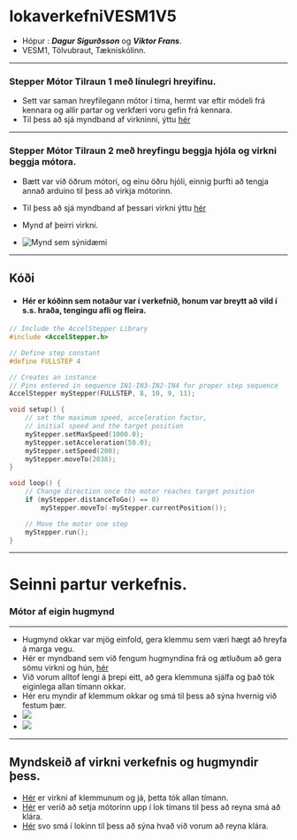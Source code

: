 # lokaverkefniVESM1V5

- Hópur : ***Dagur Sigurðsson*** og ***Viktor Frans***.
-  VESM1, Tölvubraut, Tækniskólinn.

---

### Stepper Mótor Tilraun 1 með línulegri hreyifinu.
- Sett var saman hreyfilegann mótor í tíma, hermt var eftir módeli frá kennara og allir partar og verkfæri voru gefin frá kennara.
- Til þess að sjá myndband af virkninni, ýttu [hér](https://youtu.be/KcXzey425uk)

---

### Stepper Mótor Tilraun 2 með hreyfingu beggja hjóla og virkni beggja mótora.
- Bætt var við öðrum mótori, og einu öðru hjóli, einnig þurfti að tengja annað arduino til þess að virkja mótorinn.
 
- Til þess að sjá myndband af þessari virkni ýttu [hér](https://youtu.be/mvp8isAVO0I)

- Mynd af þeirri virkni.
- ![Mynd sem sýnidæmi](https://github.com/dagursigg/verkefni6/blob/main/ho.png%20(1).png)


---
## Kóði
- #### Hér er kóðinn sem notaður var í verkefnið, honum var breytt að vild í s.s. hraða, tengingu afli og fleira.
```C
// Include the AccelStepper Library
#include <AccelStepper.h>

// Define step constant
#define FULLSTEP 4

// Creates an instance
// Pins entered in sequence IN1-IN3-IN2-IN4 for proper step sequence
AccelStepper myStepper(FULLSTEP, 8, 10, 9, 11);

void setup() {
	// set the maximum speed, acceleration factor,
	// initial speed and the target position
	myStepper.setMaxSpeed(1000.0);
	myStepper.setAcceleration(50.0);
	myStepper.setSpeed(200);
	myStepper.moveTo(2038);
}

void loop() {
	// Change direction once the motor reaches target position
	if (myStepper.distanceToGo() == 0) 
		myStepper.moveTo(-myStepper.currentPosition());

	// Move the motor one step
	myStepper.run();
}
```
---

# Seinni partur verkefnis.
### Mótor af eigin hugmynd
---
- Hugmynd okkar var mjög einfold, gera klemmu sem væri hægt að hreyfa á marga vegu.
- Hér er myndband sem við fengum hugmyndina frá og ætluðum að gera sömu virkni og hún, [hér](https://www.youtube.com/watch?v=JFFHzGBWSE4)
- Við vorum alltof lengi á þrepi eitt, að gera klemmuna sjálfa og það tók eiginlega allan tímann okkar.
- Hér eru myndir af klemmum okkar og smá til þess að sýna hvernig við festum þær.
- ![](https://github.com/dagursigg/verkefni6/blob/main/klemma%2Cfyrir.jpeg)
- ![](https://github.com/dagursigg/verkefni6/blob/main/klemma%2Ceftir.jpeg)
---
## Myndskeið af virkni verkefnis og hugmyndir þess.
- [Hér](https://youtu.be/qnDYzmQS4d4) er virkni af klemmunum og já, þetta tók allan tímann.
- [Hér](https://youtu.be/XxAMAkoekEw) er verið að setja mótorinn upp í lok tímans til þess að reyna smá að klára.
- [Hér](https://youtu.be/AjB4fP681VQ) svo smá í lokinn til þess að sýna hvað við vorum að reyna klára.
